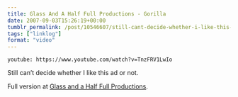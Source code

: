 ```yaml
---
title: Glass And A Half Full Productions - Gorilla
date: 2007-09-03T15:26:19+00:00
tumblr_permalink: /post/10546607/still-cant-decide-whether-i-like-this-ad-or
tags: ["linklog"]
format: "video"
---
```


`youtube: https://www.youtube.com/watch?v=TnzFRV1LwIo`

Still can&rsquo;t decide whether I like this ad or not.

Full version at [Glass and a Half Full Productions][1].

[1]: http://www.glassandahalffull.com/
